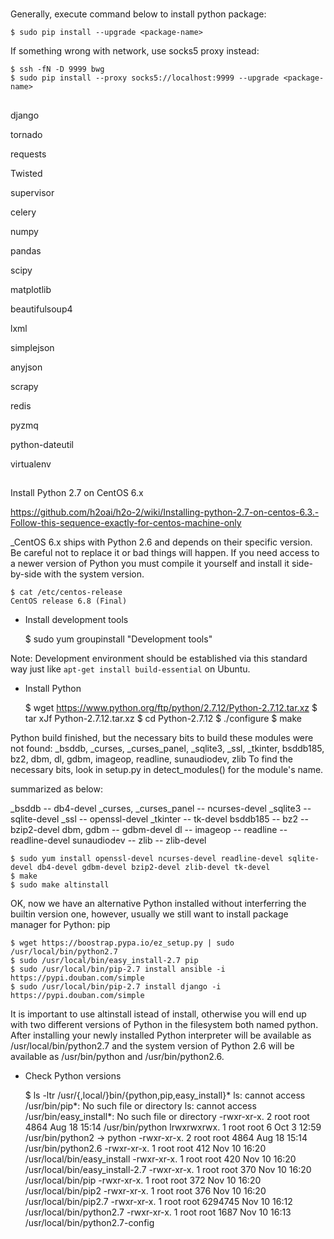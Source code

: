 #

Generally, execute command below to install python package:

    $ sudo pip install --upgrade <package-name>

If something wrong with network, use socks5 proxy instead:

    $ ssh -fN -D 9999 bwg
    $ sudo pip install --proxy socks5://localhost:9999 --upgrade <package-name>

##

django

tornado

requests

Twisted

supervisor

celery

numpy

pandas

scipy

matplotlib

beautifulsoup4

lxml

simplejson

anyjson

scrapy

redis

pyzmq

python-dateutil

virtualenv


##

Install Python 2.7 on CentOS 6.x

https://github.com/h2oai/h2o-2/wiki/Installing-python-2.7-on-centos-6.3.-Follow-this-sequence-exactly-for-centos-machine-only

_CentOS 6.x ships with Python 2.6 and depends on their specific version. Be careful not to replace it or bad things will happen.
If you need access to a newer version of Python you must compile it yourself and install it side-by-side with the system version.

    $ cat /etc/centos-release
    CentOS release 6.8 (Final)

* Install development tools

    $ sudo yum groupinstall "Development tools"

Note: Development environment should be established via this standard way just like `apt-get install build-essential` on Ubuntu.

* Install Python

    $ wget https://www.python.org/ftp/python/2.7.12/Python-2.7.12.tar.xz
    $ tar xJf Python-2.7.12.tar.xz
    $ cd Python-2.7.12
    $ ./configure
    $ make

Python build finished, but the necessary bits to build these modules were not found:
_bsddb, _curses, _curses_panel, _sqlite3, _ssl, _tkinter, bsddb185, bz2, dbm, dl, gdbm, imageop, readline, sunaudiodev, zlib
To find the necessary bits, look in setup.py in detect_modules() for the module's name.

summarized as below:

_bsddb                  --  db4-devel
_curses, _curses_panel  --  ncurses-devel
_sqlite3                --  sqlite-devel
_ssl                    --  openssl-devel
_tkinter                --  tk-devel
bsddb185                --
bz2                     --  bzip2-devel
dbm, gdbm               --  gdbm-devel
dl                      --
imageop                 --
readline                --  readline-devel
sunaudiodev             --
zlib                    --  zlib-devel


    $ sudo yum install openssl-devel ncurses-devel readline-devel sqlite-devel db4-devel gdbm-devel bzip2-devel zlib-devel tk-devel
    $ make
    $ sudo make altinstall

OK, now we have an alternative Python installed without interferring the builtin version one, however, usually we still want to install package manager for Python: pip

    $ wget https://boostrap.pypa.io/ez_setup.py | sudo /usr/local/bin/python2.7
    $ sudo /usr/local/bin/easy_install-2.7 pip
    $ sudo /usr/local/bin/pip-2.7 install ansible -i https://pypi.douban.com/simple
    $ sudo /usr/local/bin/pip-2.7 install django -i https://pypi.douban.com/simple

It is important to use altinstall istead of install, otherwise you will end up with two different versions of Python in the filesystem both named python.
After installing your newly installed Python interpreter will be available as /usr/local/bin/python2.7 and the system version of Python 2.6 will be available as /usr/bin/python and /usr/bin/python2.6.

* Check Python versions

    $ ls -ltr /usr/{,local/}bin/{python,pip,easy_install}*
ls: cannot access /usr/bin/pip*: No such file or directory
ls: cannot access /usr/bin/easy_install*: No such file or directory
-rwxr-xr-x. 2 root root    4864 Aug 18 15:14 /usr/bin/python
lrwxrwxrwx. 1 root root       6 Oct  3 12:59 /usr/bin/python2 -> python
-rwxr-xr-x. 2 root root    4864 Aug 18 15:14 /usr/bin/python2.6
-rwxr-xr-x. 1 root root     412 Nov 10 16:20 /usr/local/bin/easy_install
-rwxr-xr-x. 1 root root     420 Nov 10 16:20 /usr/local/bin/easy_install-2.7
-rwxr-xr-x. 1 root root     370 Nov 10 16:20 /usr/local/bin/pip
-rwxr-xr-x. 1 root root     372 Nov 10 16:20 /usr/local/bin/pip2
-rwxr-xr-x. 1 root root     376 Nov 10 16:20 /usr/local/bin/pip2.7
-rwxr-xr-x. 1 root root 6294745 Nov 10 16:12 /usr/local/bin/python2.7
-rwxr-xr-x. 1 root root    1687 Nov 10 16:13 /usr/local/bin/python2.7-config

